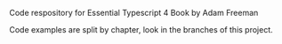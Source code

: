 Code respository for Essential Typescript 4 Book by Adam Freeman

Code examples are split by chapter, look in the branches of this project.
